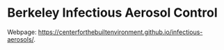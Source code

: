 # Berkeley Infectious Aerosol Control

Webpage: https://centerforthebuiltenvironment.github.io/infectious-aerosols/.
